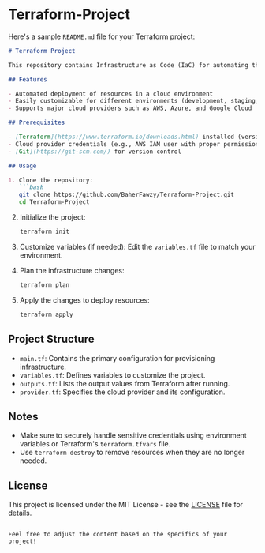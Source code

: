 # Terraform-Project
Here's a sample `README.md` file for your Terraform project:

```markdown
# Terraform Project

This repository contains Infrastructure as Code (IaC) for automating the provisioning of cloud infrastructure using [Terraform](https://www.terraform.io/).

## Features

- Automated deployment of resources in a cloud environment
- Easily customizable for different environments (development, staging, production)
- Supports major cloud providers such as AWS, Azure, and Google Cloud

## Prerequisites

- [Terraform](https://www.terraform.io/downloads.html) installed (version >= 1.0)
- Cloud provider credentials (e.g., AWS IAM user with proper permissions)
- [Git](https://git-scm.com/) for version control

## Usage

1. Clone the repository:
   ```bash
   git clone https://github.com/BaherFawzy/Terraform-Project.git
   cd Terraform-Project
   ```

2. Initialize the project:
   ```bash
   terraform init
   ```

3. Customize variables (if needed):
   Edit the `variables.tf` file to match your environment.

4. Plan the infrastructure changes:
   ```bash
   terraform plan
   ```

5. Apply the changes to deploy resources:
   ```bash
   terraform apply
   ```

## Project Structure

- `main.tf`: Contains the primary configuration for provisioning infrastructure.
- `variables.tf`: Defines variables to customize the project.
- `outputs.tf`: Lists the output values from Terraform after running.
- `provider.tf`: Specifies the cloud provider and its configuration.

## Notes

- Make sure to securely handle sensitive credentials using environment variables or Terraform's `terraform.tfvars` file.
- Use `terraform destroy` to remove resources when they are no longer needed.

## License

This project is licensed under the MIT License - see the [LICENSE](LICENSE) file for details.
```

Feel free to adjust the content based on the specifics of your project!
